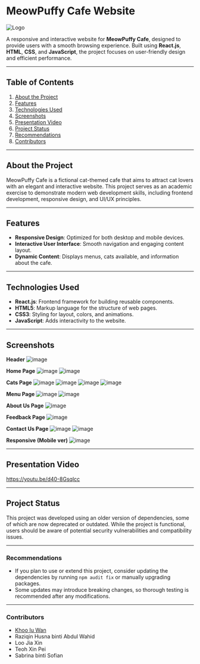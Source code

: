 # MeowPuffy Cafe Website  

![Logo](https://github.com/user-attachments/assets/bd809425-16d8-404a-b151-93a4f2c964dc)


A responsive and interactive website for **MeowPuffy Cafe**, designed to provide users with a smooth browsing experience. Built using **React.js**, **HTML**, **CSS**, and **JavaScript**, the project focuses on user-friendly design and efficient performance.  

---

## Table of Contents  
1. [About the Project](#about-the-project)  
2. [Features](#features)  
3. [Technologies Used](#technologies-used)
4. [Screenshots](#screenshots)
5. [Presentation Video](#presentation-video) 
6. [Project Status](#project-status)
7. [Recommendations](#recommendations)
8. [Contributors](#contributors)

---

## About the Project  
MeowPuffy Cafe is a fictional cat-themed cafe that aims to attract cat lovers with an elegant and interactive website. This project serves as an academic exercise to demonstrate modern web development skills, including frontend development, responsive design, and UI/UX principles.  

---

## Features  
- **Responsive Design**: Optimized for both desktop and mobile devices.  
- **Interactive User Interface**: Smooth navigation and engaging content layout.  
- **Dynamic Content**: Displays menus, cats available, and information about the cafe.  

---

## Technologies Used  
- **React.js**: Frontend framework for building reusable components.  
- **HTML5**: Markup language for the structure of web pages.  
- **CSS3**: Styling for layout, colors, and animations.  
- **JavaScript**: Adds interactivity to the website.  

---

## Screenshots
**Header**
![image](https://github.com/user-attachments/assets/e2395017-26cb-408f-bbc6-02748602ba25)

**Home Page**
![image](https://github.com/user-attachments/assets/c81a5242-d063-4b08-8cbe-2417d0c1c208)
![image](https://github.com/user-attachments/assets/b02e2a97-558e-45bd-afa9-622a1e604b56)

**Cats Page**
![image](https://github.com/user-attachments/assets/cf1b7c4b-ffa8-4931-a85f-c64e41bec152)
![image](https://github.com/user-attachments/assets/34245c5e-d733-4698-aff1-04c63ab8ae58)
![image](https://github.com/user-attachments/assets/8f9d0d71-e684-4e62-9b49-f0a4ccc3b6e0)
![image](https://github.com/user-attachments/assets/3cabaa4c-ed8c-4894-baa3-af58239178f4)

**Menu Page**
![image](https://github.com/user-attachments/assets/0f473311-b206-4d4b-93d7-10616e11e10b)
![image](https://github.com/user-attachments/assets/9f5258fb-198a-4c2d-b8da-e5e730d81153)

**About Us Page**
![image](https://github.com/user-attachments/assets/d33bc55f-ea19-44ca-8c1e-d0d8df300c2b)

**Feedback Page**
![image](https://github.com/user-attachments/assets/08cbea24-35fe-496e-9941-7adf3f2a783d)

**Contact Us Page**
![image](https://github.com/user-attachments/assets/4f38afd1-c9d9-4c91-b96f-1105ec78c5c9)
![image](https://github.com/user-attachments/assets/1690bffa-7651-4573-b5a3-1e3add9530ce)

**Responsive (Mobile ver)**
![image](https://github.com/user-attachments/assets/fa24ab80-d407-4c50-912f-2629c350346a)

---

## Presentation Video
https://youtu.be/d40-8Gsqlcc

---

## Project Status
This project was developed using an older version of dependencies, some of which are now deprecated or outdated. While the project is functional, users should be aware of potential security vulnerabilities and compatibility issues.

---

### Recommendations
- If you plan to use or extend this project, consider updating the dependencies by running `npm audit fix` or manually upgrading packages.
- Some updates may introduce breaking changes, so thorough testing is recommended after any modifications.

---

### Contributors
- [Khoo Iu Wan](https://github.com/wuik1112)
- Raziqin Husna binti Abdul Wahid
- Loo Jia Xin
- Teoh Xin Pei
- Sabrina binti Sofian
